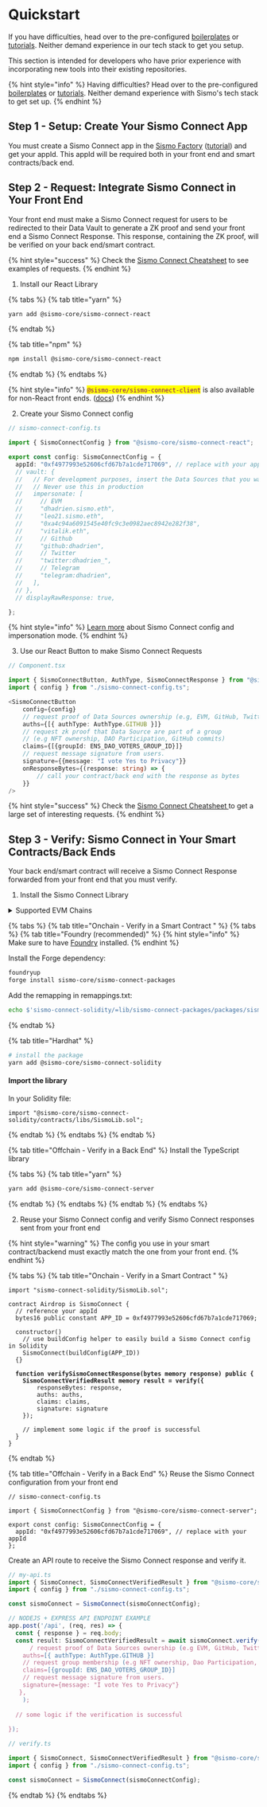 # Quickstart

&#x20;If you have difficulties, head over to the pre-configured [boilerplates](run-example-apps/) or [tutorials](tutorials/). Neither demand experience in our tech stack to get you setup.

This section is intended for developers who have prior experience with incorporating new tools into their existing repositories.

{% hint style="info" %}
Having difficulties? Head over to the pre-configured [boilerplates](run-example-apps/) or [tutorials](tutorials/). Neither demand experience with Sismo's tech stack to get set up.
{% endhint %}

## Step 1 - Setup: Create Your Sismo Connect App

You must create a Sismo Connect app in the [Sismo Factory](https://factory.sismo.io) ([tutorial](tutorials/create-a-sismo-connect-app.md)) and get your appId. This appId will be required both in your front end and smart contracts/back end.

## Step 2 - Request: Integrate Sismo Connect in Your Front End

Your front end must make a Sismo Connect request for users to be redirected to their Data Vault to generate a ZK proof and send your front end a Sismo Connect Response. This response, containing the ZK proof, will be verified on your back end/smart contract.

{% hint style="success" %}
Check the [Sismo Connect Cheatsheet](sismo-connect-cheatsheet.md) to see examples of requests.
{% endhint %}

1. Install our React Library

{% tabs %}
{% tab title="yarn" %}
```bash
yarn add @sismo-core/sismo-connect-react
```
{% endtab %}

{% tab title="npm" %}
```bash
npm install @sismo-core/sismo-connect-react
```
{% endtab %}
{% endtabs %}

{% hint style="info" %}
<mark style="color:purple;">`@sismo-core/sismo-connect-client`</mark> is also available for non-React front ends. ([docs](technical-documentation/packages/client.md))
{% endhint %}

2. Create your Sismo Connect config

```typescript
// sismo-connect-config.ts

import { SismoConnectConfig } from "@sismo-core/sismo-connect-react";

export const config: SismoConnectConfig = {
  appId: "0xf4977993e52606cfd67b7a1cde717069", // replace with your appId
  // vault: {
  //   // For development purposes, insert the Data Sources that you want to impersonate here
  //   // Never use this in production
  //   impersonate: [
  //     // EVM
  //     "dhadrien.sismo.eth",
  //     "leo21.sismo.eth",
  //     "0xa4c94a6091545e40fc9c3e0982aec8942e282f38",
  //     "vitalik.eth",
  //     // Github
  //     "github:dhadrien",
  //     // Twitter
  //     "twitter:dhadrien_",
  //     // Telegram
  //     "telegram:dhadrien",
  //   ],
  // },
  // displayRawResponse: true,

};
```

{% hint style="info" %}
[Learn more](technical-documentation/sismo-connect-configuration.md) about Sismo Connect config and impersonation mode.
{% endhint %}

3. Use our React Button to make Sismo Connect Requests

```typescript
// Component.tsx

import { SismoConnectButton, AuthType, SismoConnectResponse } from "@sismo-core/sismo-connect-react";
import { config } from "./sismo-connect-config.ts";

<SismoConnectButton
    config={config}
    // request proof of Data Sources ownership (e.g, EVM, GitHub, Twitter or Telegram)
    auths={[{ authType: AuthType.GITHUB }]}
    // request zk proof that Data Source are part of a group
    // (e.g NFT ownership, DAO Participation, GitHub commits)
    claims={[{groupId: ENS_DAO_VOTERS_GROUP_ID}]}
    // request message signature from users.
    signature={{message: "I vote Yes to Privacy"}}
    onResponseBytes={(response: string) => {
        // call your contract/back end with the response as bytes
    }}
/>
```

{% hint style="success" %}
Check the [Sismo Connect Cheatsheet ](sismo-connect-cheatsheet.md)to get a large set of interesting requests.
{% endhint %}

## Step 3 - Verify: Sismo Connect in Your Smart Contracts/Back Ends

Your back end/smart contract will receive a Sismo Connect Response forwarded from your front end that you must verify.

1. Install the Sismo Connect Library

<details>

<summary>Supported EVM Chains</summary>

#### Mainnets

* **Arbitrum One** (42161)
* **Gnosis** (100)
* **Mainnet** (1)
* **Optimism** (10)
* **Polygon** (137)

#### Testnets

* **Arbitrum Goerli** (421613)
* **Goerli** (5)
* **Mumbai** (80001)
* **Optimism Goerli** (420)
* **Scroll Alpha Testnet** (534353)
* **Sepolia** (11155111)

</details>

{% tabs %}
{% tab title="Onchain - Verify in a Smart Contract " %}
{% tabs %}
{% tab title="Foundry (recommended)" %}
{% hint style="info" %}
Make sure to have [Foundry](https://book.getfoundry.sh/getting-started/installation) installed.
{% endhint %}

Install the Forge dependency:

```bash
foundryup
forge install sismo-core/sismo-connect-packages
```

Add the remapping in remappings.txt:

```bash
echo $'sismo-connect-solidity/=lib/sismo-connect-packages/packages/sismo-connect-solidity/src/' >> remappings.txt
```
{% endtab %}

{% tab title="Hardhat" %}
```bash
# install the package
yarn add @sismo-core/sismo-connect-solidity
```

#### Import the library

In your Solidity file:

```solidity
import "@sismo-core/sismo-connect-solidity/contracts/libs/SismoLib.sol";
```
{% endtab %}
{% endtabs %}
{% endtab %}

{% tab title="Offchain - Verify in a Back End" %}
Install the TypeScript library

{% tabs %}
{% tab title="yarn" %}
```bash
yarn add @sismo-core/sismo-connect-server
```
{% endtab %}
{% endtabs %}
{% endtab %}
{% endtabs %}

2. Reuse your Sismo Connect config and verify Sismo Connect responses sent from your front end

{% hint style="warning" %}
The config you use in your smart contract/backend must exactly match the one from your front end.
{% endhint %}

{% tabs %}
{% tab title="Onchain - Verify in a Smart Contract " %}
<pre class="language-solidity"><code class="lang-solidity">import "sismo-connect-solidity/SismoLib.sol";

contract Airdrop is SismoConnect {
  // reference your appId
  bytes16 public constant APP_ID = 0xf4977993e52606cfd67b7a1cde717069;

  constructor()
    // use buildConfig helper to easily build a Sismo Connect config in Solidity
    SismoConnect(buildConfig(APP_ID))
  {}
<strong>
</strong><strong>  function verifySismoConnectResponse(bytes memory response) public {
</strong><strong>    SismoConnectVerifiedResult memory result = verify({
</strong>        responseBytes: response,
        auths: auths,
        claims: claims,
        signature: signature
    });

    // implement some logic if the proof is successful
  }
}
</code></pre>
{% endtab %}

{% tab title="Offchain - Verify in a Back End" %}
Reuse the Sismo Connect configuration from your front end

```solidity
// sismo-connect-config.ts

import { SismoConnectConfig } from "@sismo-core/sismo-connect-server";

export const config: SismoConnectConfig = {
  appId: "0xf4977993e52606cfd67b7a1cde717069", // replace with your appId
};
```

Create an API route to receive the Sismo Connect response and verify it.

```typescript
// my-api.ts
import { SismoConnect, SismoConnectVerifiedResult } from "@sismo-core/sismo-connect-server";
import { config } from "./sismo-connect-config.ts";

const sismoConnect = SismoConnect(sismoConnectConfig);

// NODEJS + EXPRESS API ENDPOINT EXAMPLE
app.post('/api', (req, res) => {
  const { response } = req.body;
  const result: SismoConnectVerifiedResult = await sismoConnect.verify(response, {
      / request proof of Data Sources ownership (e.g EVM, GitHub, Twitter or Telegram)
    auths=[{ authType: AuthType.GITHUB }]
    // request group membership (e.g NFT ownership, Dao Participation, GitHub commits)
    claims=[{groupId: ENS_DAO_VOTERS_GROUP_ID}]
    // request message signature from users.
    signature={message: "I vote Yes to Privacy"}
   },
    );
    
  // some logic if the verification is successful
  
});

```

```typescript
// verify.ts

import { SismoConnect, SismoConnectVerifiedResult } from "@sismo-core/sismo-connect-server";
import { config } from "./sismo-connect-config.ts";

const sismoConnect = SismoConnect(sismoConnectConfig);
```
{% endtab %}
{% endtabs %}
